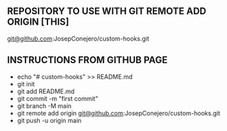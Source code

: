 ## REPOSITORY TO USE WITH GIT REMOTE ADD ORIGIN [THIS]

git@github.com:JosepConejero/custom-hooks.git

## INSTRUCTIONS FROM GITHUB PAGE

- echo "# custom-hooks" >> README.md
- git init
- git add README.md
- git commit -m "first commit"
- git branch -M main
- git remote add origin git@github.com:JosepConejero/custom-hooks.git
- git push -u origin main

